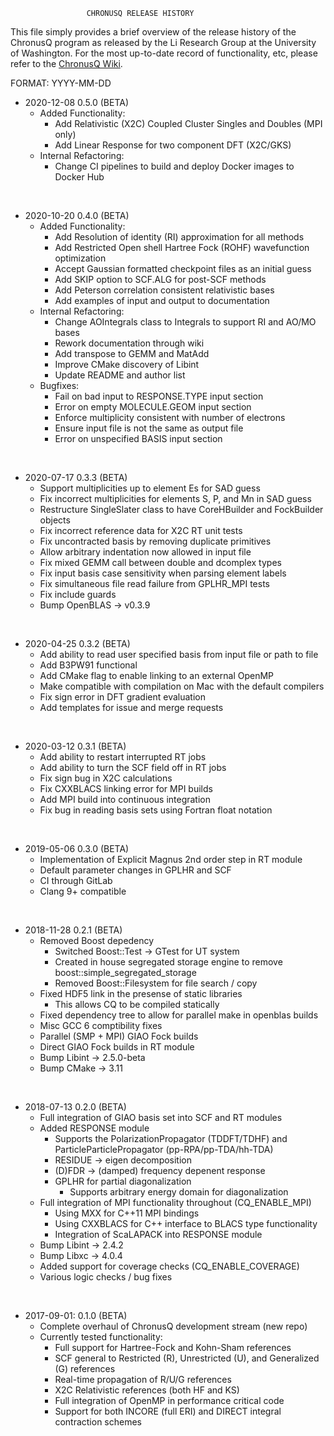                      CHRONUSQ RELEASE HISTORY


  This file simply provides a brief overview of the release history of the
  ChronusQ program as released by the Li Research Group at the University
  of Washington. For the most up-to-date record of functionality, etc,
  please refer to the [ChronusQ Wiki](https://urania.chem.washington.edu/chronusq/chronusq_public/wikis/home).


  FORMAT: YYYY-MM-DD

  - 2020-12-08 0.5.0 (BETA)
    - Added Functionality:
      - Add Relativistic (X2C) Coupled Cluster Singles and Doubles (MPI only)
      - Add Linear Response for two component DFT (X2C/GKS)
    - Internal Refactoring:
      - Change CI pipelines to build and deploy Docker images to Docker Hub
  <br>

  - 2020-10-20 0.4.0 (BETA)
    - Added Functionality:
      - Add Resolution of identity (RI) approximation for all methods
      - Add Restricted Open shell Hartree Fock (ROHF) wavefunction optimization
      - Accept Gaussian formatted checkpoint files as an initial guess
      - Add SKIP option to SCF.ALG for post-SCF methods
      - Add Peterson correlation consistent relativistic bases
      - Add examples of input and output to documentation
    - Internal Refactoring:
      - Change AOIntegrals class to Integrals to support RI and AO/MO bases
      - Rework documentation through wiki
      - Add transpose to GEMM and MatAdd
      - Improve CMake discovery of Libint
      - Update README and author list
    - Bugfixes:
      - Fail on bad input to RESPONSE.TYPE input section
      - Error on empty MOLECULE.GEOM input section
      - Enforce multiplicity consistent with number of electrons
      - Ensure input file is not the same as output file
      - Error on unspecified BASIS input section
  <br>

  - 2020-07-17 0.3.3 (BETA)
    - Support multiplicities up to element Es for SAD guess
    - Fix incorrect multiplicities for elements S, P, and Mn in SAD guess
    - Restructure SingleSlater class to have CoreHBuilder and FockBuilder objects
    - Fix incorrect reference data for X2C RT unit tests
    - Fix uncontracted basis by removing duplicate primitives
    - Allow arbitrary indentation now allowed in input file
    - Fix mixed GEMM call between double and dcomplex types
    - Fix input basis case sensitivity when parsing element labels
    - Fix simultaneous file read failure from GPLHR_MPI tests
    - Fix include guards
    - Bump OpenBLAS -> v0.3.9
  <br>

  - 2020-04-25 0.3.2 (BETA)
    - Add ability to read user specified basis from input file or path to file
    - Add B3PW91 functional
    - Add CMake flag to enable linking to an external OpenMP
    - Make compatible with compilation on Mac with the default compilers
    - Fix sign error in DFT gradient evaluation
    - Add templates for issue and merge requests
  <br>

  - 2020-03-12 0.3.1 (BETA)
    - Add ability to restart interrupted RT jobs
    - Add ability to turn the SCF field off in RT jobs
    - Fix sign bug in X2C calculations
    - Fix CXXBLACS linking error for MPI builds
    - Add MPI build into continuous integration
    - Fix bug in reading basis sets using Fortran float notation
  <br>

  - 2019-05-06 0.3.0 (BETA)
    - Implementation of Explicit Magnus 2nd order step in RT module
    - Default parameter changes in GPLHR and SCF
    - CI through GitLab
    - Clang 9+ compatible
  <br>

  - 2018-11-28 0.2.1 (BETA)
    - Removed Boost depedency
      - Switched Boost::Test -> GTest for UT system
      - Created in house segregated storage engine to remove boost::simple_segregated_storage
      - Removed Boost::Filesystem for file search / copy
    - Fixed HDF5 link in the presense of static libraries
      - This allows CQ to be compiled statically
    - Fixed dependency tree to allow for parallel make in openblas builds    
    - Misc GCC 6 comptibility fixes
    - Parallel (SMP + MPI) GIAO Fock builds
    - Direct GIAO Fock builds in RT module
    - Bump Libint -> 2.5.0-beta
    - Bump CMake  -> 3.11
  <br>

  - 2018-07-13 0.2.0 (BETA)
    - Full integration of GIAO basis set into SCF and RT modules
    - Added RESPONSE module
      - Supports the PolarizationPropagator (TDDFT/TDHF) and ParticleParticlePropagator (pp-RPA/pp-TDA/hh-TDA)
      - RESIDUE -> eigen decomposition
      - (D)FDR -> (damped) frequency depenent response
      - GPLHR for partial diagonalization
        - Supports arbitrary energy domain for diagonalization
    - Full integration of MPI functionality throughout (CQ_ENABLE_MPI)
      - Using MXX for C++11 MPI bindings
      - Using CXXBLACS for C++ interface to BLACS type functionality
      - Integration of ScaLAPACK into RESPONSE module
    - Bump Libint -> 2.4.2
    - Bump Libxc  -> 4.0.4
    - Added support for coverage checks (CQ_ENABLE_COVERAGE)
    - Various logic checks / bug fixes
  <br>

  - 2017-09-01: 0.1.0 (BETA)
    - Complete overhaul of ChronusQ development stream (new repo)
    - Currently tested functionality:
      - Full support for Hartree-Fock and Kohn-Sham references
      - SCF general to Restricted (R), Unrestricted (U), and Generalized (G) references
      - Real-time propagation of R/U/G references
      - X2C Relativistic references (both HF and KS)
      - Full integration of OpenMP in performance critical code
      - Support for both INCORE (full ERI) and DIRECT integral contraction schemes
